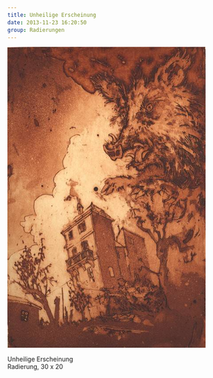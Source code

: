 ```yaml
---
title: Unheilige Erscheinung
date: 2013-11-23 16:20:50
group: Radierungen
---
```

![Unheilige Erscheinung](/img/radierungen/unheilige-erscheinung.jpg)

Unheilige Erscheinung<br>
Radierung, 30 x 20
